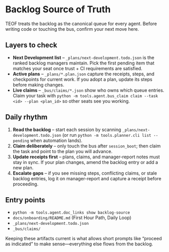 # Backlog Source of Truth

TEOF treats the backlog as the canonical queue for every agent. Before writing
code or touching the bus, confirm your next move here.

## Layers to check
- **Next Development list** – `_plans/next-development.todo.json` is the ranked
  backlog managers maintain. Pick the first pending item that matches your seat
  once trust + CI requirements are satisfied.
- **Active plans** – `_plans/*.plan.json` capture the receipts, steps, and
  checkpoints for current work. If you adopt a plan, update its steps before
  making changes.
- **Live claims** – `_bus/claims/*.json` show who owns which queue entries. Claim
  your task with `python -m tools.agent.bus_claim claim --task <id> --plan
  <plan_id>` so other seats see you working.

## Daily rhythm
1. **Read the backlog** – start each session by scanning
   `_plans/next-development.todo.json` (or run `python -m tools.planner.cli list
   --pending` when automation lands).
2. **Claim deliberately** – only touch the bus after `session_boot`; then claim
   the task and point to the plan you will advance.
3. **Update receipts first** – plans, claims, and manager-report notes must stay
   in sync. If your plan changes, amend the backlog entry or add a new plan.
4. **Escalate gaps** – if you see missing steps, conflicting claims, or stale
   backlog entries, log it on manager-report and capture a receipt before
   proceeding.

## Entry points
- `python -m tools.agent.doc_links show backlog-source`
- `docs/onboarding/README.md` (First Hour Path, Daily Loop)
- `_plans/next-development.todo.json`
- `_bus/claims/`

Keeping these artifacts current is what allows short prompts like “proceed as
indicated” to make sense—everything else flows from the backlog.
